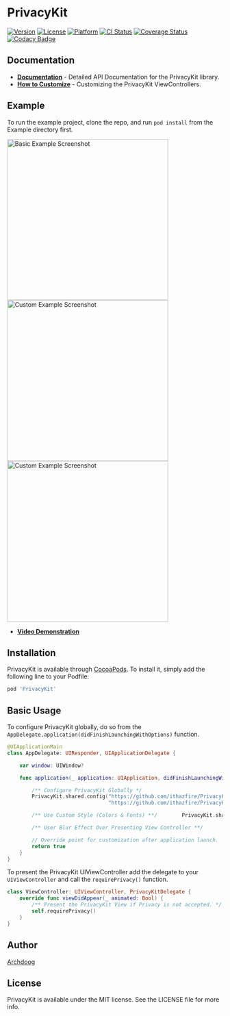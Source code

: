 # PrivacyKit

[![Version](https://img.shields.io/cocoapods/v/PrivacyKit.svg?style=flat)](https://cocoapods.org/pods/PrivacyKit)
[![License](https://img.shields.io/cocoapods/l/PrivacyKit.svg?style=flat)](https://cocoapods.org/pods/PrivacyKit)
[![Platform](https://img.shields.io/cocoapods/p/PrivacyKit.svg?style=flat)](https://cocoapods.org/pods/PrivacyKit)
[![CI Status](https://travis-ci.org/ithazfire/PrivacyKit.svg?branch=master)](https://travis-ci.org/ithazfire/PrivacyKit/settings)
[![Coverage Status](https://coveralls.io/repos/github/ithazfire/PrivacyKit/badge.svg?branch=master)](https://coveralls.io/github/ithazfire/PrivacyKit?branch=master)
[![Codacy Badge](https://api.codacy.com/project/badge/Grade/ec0c6633ce234ec09cab393f2828958f)](https://app.codacy.com/gh/ithazfire/PrivacyKit?utm_source=github.com&utm_medium=referral&utm_content=ithazfire/PrivacyKit&utm_campaign=Badge_Grade_Dashboard)

## Documentation

* **[Documentation](https://ithazfire.github.io/PrivacyKit)** - Detailed API Documentation for the PrivacyKit library.
* **[How to Customize](https://ithazfire.github.io/PrivacyKit/customizing.html)** - Customizing the PrivacyKit ViewControllers.

## Example

To run the example project, clone the repo, and run `pod install` from the Example directory first.

<img src="https://github.com/ithazfire/PrivacyKit/raw/master/Guides/img/PrivacyKit-Basic.jpg" alt="Basic Example Screenshot" width="376px"/>
<img src="https://github.com/ithazfire/PrivacyKit/raw/master/Guides/img/PrivacyKit-CustomStyle-Top.jpg" alt="Custom Example Screenshot" width="376px"/>
<img src="https://github.com/ithazfire/PrivacyKit/raw/master/Guides/img/PrivacyKit-Alert.jpg" alt="Custom Example Screenshot" width="376px"/>

* **[Video Demonstration](https://youtu.be/Ylmr647w4dY)**

## Installation

PrivacyKit is available through [CocoaPods](https://cocoapods.org). To install
it, simply add the following line to your Podfile:

```ruby
pod 'PrivacyKit'
```

## Basic Usage

To configure PrivacyKit globally, do so from the
`AppDelegate.application(didFinishLaunchingWithOptions)` function.

```swift
@UIApplicationMain
class AppDelegate: UIResponder, UIApplicationDelegate {

    var window: UIWindow?

    func application(_ application: UIApplication, didFinishLaunchingWithOptions launchOptions: [UIApplicationLaunchOptionsKey: Any]?) -> Bool {

        /** Configure PrivacyKit Globally */
        PrivacyKit.shared.config("https://github.com/ithazfire/PrivacyKit",
                                 "https://github.com/ithazfire/PrivacyKit/wiki")

        /** Use Custom Style (Colors & Fonts) **/        PrivacyKit.shared.setStyle(CustomPrivacyKitStyle())

        /** User Blur Effect Over Presenting View Controller **/          PrivacyKit.shared.setBlurView(isEnabled: true)

        // Override point for customization after application launch.
        return true
    }
}
```

To present the PrivacyKit UIViewController add the delegate to your `UIViewController`
and call the `requirePrivacy()` function.

```swift
class ViewController: UIViewController, PrivacyKitDelegate {
    override func viewDidAppear(_ animated: Bool) {
        /** Present the PrivacyKit View if Privacy is not accepted. */
        self.requirePrivacy()
    }
}
```

## Author

[Archdoog](https://github.com/Archdoog)

## License

PrivacyKit is available under the MIT license. See the LICENSE file for more info.
